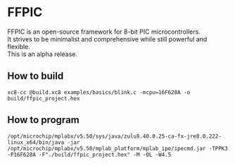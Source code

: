 # FFPIC

FFPIC is an open-source framework for 8-bit PIC microcontrollers.  
It strives to be minimalist and comprehensive while still powerful and flexible.  
This is an alpha release.  

## How to build

`xc8-cc @build.xc8 examples/basics/blink.c -mcpu=16F628A -o build/ffpic_project.hex`

## How to program

`/opt/microchip/mplabx/v5.50/sys/java/zulu8.40.0.25-ca-fx-jre8.0.222-linux_x64/bin/java -jar /opt/microchip/mplabx/v5.50/mplab_platform/mplab_ipe/ipecmd.jar -TPPK3 -P16F628A -F"./build/ffpic_project.hex" -M -OL -W4.5`

